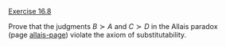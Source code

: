 [Exercise 16.8](16-8/)

Prove that the judgments $B \succ A$ and $C \succ D$ in the Allais
paradox (page [allais-page](#/)) violate the axiom of substitutability.
